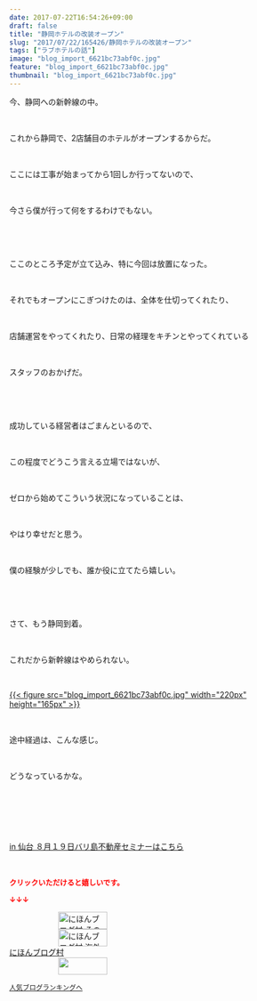 ```yaml
---
date: 2017-07-22T16:54:26+09:00
draft: false
title: "静岡ホテルの改装オープン"
slug: "2017/07/22/165426/静岡ホテルの改装オープン"
tags: ["ラブホテルの話"]
image: "blog_import_6621bc73abf0c.jpg"
feature: "blog_import_6621bc73abf0c.jpg"
thumbnail: "blog_import_6621bc73abf0c.jpg"
---
```

<p>今、静岡への新幹線の中。</p><p> </p><p>これから静岡で、2店舗目のホテルがオープンするからだ。</p><p> </p><p>ここには工事が始まってから1回しか行ってないので、</p><p> </p><p>今さら僕が行って何をするわけでもない。</p><p> </p><p> </p><p>ここのところ予定が立て込み、特に今回は放置になった。</p><p> </p><p>それでもオープンにこぎつけたのは、全体を仕切ってくれたり、</p><p> </p><p>店舗運営をやってくれたり、日常の経理をキチンとやってくれている</p><p> </p><p>スタッフのおかげだ。</p><p> </p><p> </p><p>成功している経営者はごまんといるので、</p><p> </p><p>この程度でどうこう言える立場ではないが、</p><p> </p><p>ゼロから始めてこういう状況になっていることは、</p><p> </p><p>やはり幸せだと思う。</p><p> </p><p>僕の経験が少しでも、誰か役に立てたら嬉しい。</p><p> </p><p> </p><p>さて、もう静岡到着。</p><p> </p><p>これだから新幹線はやめられない。</p><p> </p><p><a href="blog_import_6621bc73abf0c.jpg">{{< figure src="blog_import_6621bc73abf0c.jpg" width="220px" height="165px" >}}</a></p><p> </p><p>途中経過は、こんな感じ。</p><p> </p><p>どうなっているかな。</p><p> </p><p> </p><p> </p><p><a href="19_ek" target="_blank">in 仙台 ８月１９日バリ島不動産セミナーはこちら</a></p><p> </p><p><font color="#ff0000" size="2"><strong>クリックいただけると嬉しいです。</strong></font></p><p><font color="#ff0000" size="2"><strong>↓↓↓</strong></font></p><p><a href="ranking.html?p_cid=01260127" id="&amp;blogmura_banner" target="_blank"><img alt="にほんブログ村 その他生活ブログ 不動産投資へ" border="0" height="31" src="data:image/svg+xml;charset=utf-8,%3Csvg%20xmlns%3D%22http%3A%2F%2Fwww.w3.org%2F2000%2Fsvg%22%20title%3D%22Placeholder%20for%20Images%22%20role%3D%22presentation%22%20viewBox%3D%220%200%2088%2031%22%20%2F%3E" width="88" data-src="//life.blogmura.com/hudousantoushi/img/hudousantoushi88_31.gif" style="aspect-ratio: auto 88 / 31;"/><noscript><img alt="にほんブログ村 その他生活ブログ 不動産投資へ" border="0" height="31" src="//life.blogmura.com/hudousantoushi/img/hudousantoushi88_31.gif" width="88"></noscript></a><br/><a href="ranking.html?p_cid=01260127" target="_blank"><img alt="にほんブログ村 海外生活ブログ バリ島情報へ" border="0" height="31" src="data:image/svg+xml;charset=utf-8,%3Csvg%20xmlns%3D%22http%3A%2F%2Fwww.w3.org%2F2000%2Fsvg%22%20title%3D%22Placeholder%20for%20Images%22%20role%3D%22presentation%22%20viewBox%3D%220%200%2088%2031%22%20%2F%3E" width="88" data-src="https://img-proxy.blog-video.jp/images?url=http%3A%2F%2Foverseas.blogmura.com%2Fbali%2Fimg%2Fbali88_31.gif" style="aspect-ratio: auto 88 / 31;"/><noscript><img alt="にほんブログ村 海外生活ブログ バリ島情報へ" border="0" height="31" src="https://img-proxy.blog-video.jp/images?url=http%3A%2F%2Foverseas.blogmura.com%2Fbali%2Fimg%2Fbali88_31.gif" width="88"></noscript></a><br/><a href="ranking.html?p_cid=01260127" target="_blank">にほんブログ村</a><br/><a href="link.php?1804582" title="人気ブログランキングへ"><img border="0" height="31" src="data:image/svg+xml;charset=utf-8,%3Csvg%20xmlns%3D%22http%3A%2F%2Fwww.w3.org%2F2000%2Fsvg%22%20title%3D%22Placeholder%20for%20Images%22%20role%3D%22presentation%22%20viewBox%3D%220%200%2088%2031%22%20%2F%3E" width="88" data-src="https://blog.with2.net/img/banner/banner_22.gif" style="aspect-ratio: auto 88 / 31;"/><noscript><img border="0" height="31" src="https://blog.with2.net/img/banner/banner_22.gif" width="88"></noscript></a></p><p><a href="link.php?1804582" style="font-size: 12px;">人気ブログランキングへ</a></p>


